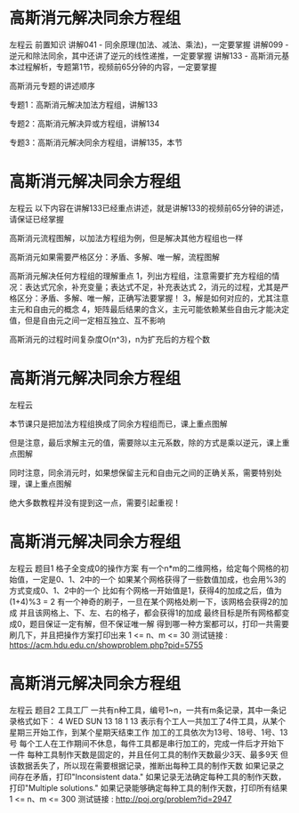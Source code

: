 <!-- Slide number: 1 -->
# 高斯消元解决同余方程组
左程云
前置知识
讲解041 - 同余原理(加法、减法、乘法)，一定要掌握
讲解099 - 逆元和除法同余，其中还讲了逆元的线性递推，一定要掌握
讲解133 - 高斯消元基本过程解析，专题第1节，视频前65分钟的内容，一定要掌握

高斯消元专题的讲述顺序

专题1：高斯消元解决加法方程组，讲解133

专题2：高斯消元解决异或方程组，讲解134

专题3：高斯消元解决同余方程组，讲解135，本节

<!-- Slide number: 2 -->
# 高斯消元解决同余方程组
左程云
以下内容在讲解133已经重点讲述，就是讲解133的视频前65分钟的讲述，请保证已经掌握

高斯消元流程图解，以加法方程组为例，但是解决其他方程组也一样

高斯消元如果需要严格区分：矛盾、多解、唯一解，流程图解

高斯消元解决任何方程组的理解重点
1，列出方程组，注意需要扩充方程组的情况：表达式冗余，补充变量；表达式不足，补充表达式
2，消元的过程，尤其是严格区分：矛盾、多解、唯一解，正确写法要掌握！
3，解是如何对应的，尤其注意主元和自由元的概念
4，矩阵最后结果的含义，主元可能依赖某些自由元才能决定值，但是自由元之间一定相互独立、互不影响

高斯消元的过程时间复杂度O(n^3)，n为扩充后的方程个数

<!-- Slide number: 3 -->
# 高斯消元解决同余方程组
左程云

本节课只是把加法方程组换成了同余方程组而已，课上重点图解

但是注意，最后求解主元的值，需要除以主元系数，除的方式是乘以逆元，课上重点图解

同时注意，同余消元时，如果想保留主元和自由元之间的正确关系，需要特别处理，课上重点图解

绝大多数教程并没有提到这一点，需要引起重视！

<!-- Slide number: 4 -->
# 高斯消元解决同余方程组
左程云
题目1
格子全变成0的操作方案
有一个n*m的二维网格，给定每个网格的初始值，一定是0、1、2中的一个
如果某个网格获得了一些数值加成，也会用%3的方式变成0、1、2中的一个
比如有个网格一开始值是1，获得4的加成之后，值为(1+4)%3 = 2
有一个神奇的刷子，一旦在某个网格处刷一下，该网格会获得2的加成
并且该网格上、下、左、右的格子，都会获得1的加成
最终目标是所有网格都变成0，题目保证一定有解，但不保证唯一解
得到哪一种方案都可以，打印一共需要刷几下，并且把操作方案打印出来
1 <= n、m <= 30
测试链接 : https://acm.hdu.edu.cn/showproblem.php?pid=5755

<!-- Slide number: 5 -->
# 高斯消元解决同余方程组
左程云
题目2
工具工厂
一共有n种工具，编号1~n，一共有m条记录，其中一条记录格式如下：
4 WED SUN 13 18 1 13
表示有个工人一共加工了4件工具，从某个星期三开始工作，到某个星期天结束工作
加工的工具依次为13号、18号、1号、13号
每个工人在工作期间不休息，每件工具都是串行加工的，完成一件后才开始下一件
每种工具制作天数是固定的，并且任何工具的制作天数最少3天、最多9天
但该数据丢失了，所以现在需要根据记录，推断出每种工具的制作天数
如果记录之间存在矛盾，打印"Inconsistent data."
如果记录无法确定每种工具的制作天数，打印"Multiple solutions."
如果记录能够确定每种工具的制作天数，打印所有结果
1 <= n、m <= 300
测试链接 : http://poj.org/problem?id=2947